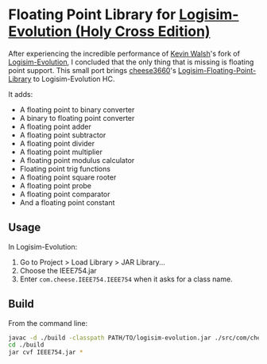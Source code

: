 # Floating Point Library for [Logisim-Evolution (Holy Cross Edition)](https://github.com/kevinawalsh/logisim-evolution/)

After experiencing the incredible performance of [Kevin Walsh](https://github.com/kevinawalsh/)'s fork of [Logisim-Evolution](https://github.com/logisim-evolution/logisim-evolution/), I concluded that the only thing that is missing is floating point support. This small port brings [cheese3660](https://github.com/cheese3660/)'s [Logisim-Floating-Point-Library](https://github.com/cheese3660/Logisim-Floating-Point-Library/) to Logisim-Evolution HC.

It adds:

 * A floating point to binary converter
 * A binary to floating point converter
 * A floating point adder
 * A floating point subtractor
 * A floating point divider
 * A floating point multiplier
 * A floating point modulus calculator
 * Floating point trig functions
 * A floating point square rooter
 * A floating point probe
 * A floating point comparator
 * And a floating point constant

## Usage

In Logisim-Evolution:

1. Go to Project > Load Library > JAR Library...
2. Choose the IEEE754.jar
3. Enter ```com.cheese.IEEE754.IEEE754``` when it asks for a class name.

## Build

From the command line:

```bash
javac -d ./build -classpath PATH/TO/logisim-evolution.jar ./src/com/cheese/IEEE754/*.java
cd ./build
jar cvf IEEE754.jar *
```

